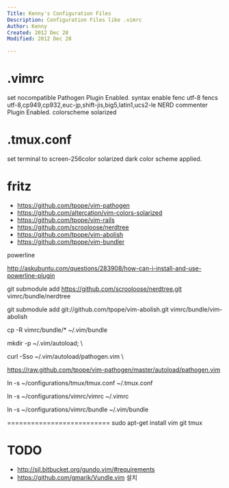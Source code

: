 ```yaml
---
Title: Kenny's Configuration Files
Description: Configuration Files like .vimrc
Author: Kenny
Created: 2012 Dec 28
Modified: 2012 Dec 28

---
```


.vimrc
======================

set nocompatible
Pathogen Plugin Enabled.
syntax enable
fenc utf-8
fencs utf-8,cp949,cp932,euc-jp,shift-jis,big5,latin1,ucs2-le
NERD commenter Plugin Enabled.
colorscheme solarized

.tmux.conf
======================

set terminal to screen-256color
solarized dark color scheme applied.

fritz
======================
* https://github.com/tpope/vim-pathogen
* https://github.com/altercation/vim-colors-solarized
* https://github.com/tpope/vim-rails
* https://github.com/scrooloose/nerdtree
* https://github.com/tpope/vim-abolish
* https://github.com/tpope/vim-bundler

powerline

  http://askubuntu.com/questions/283908/how-can-i-install-and-use-powerline-plugin

git submodule add https://github.com/scrooloose/nerdtree.git vimrc/bundle/nerdtree

git submodule add git://github.com/tpope/vim-abolish.git vimrc/bundle/vim-abolish

cp -R vimrc/bundle/* ~/.vim/bundle


mkdir -p ~/.vim/autoload; \

curl -Sso ~/.vim/autoload/pathogen.vim \

  https://raw.github.com/tpope/vim-pathogen/master/autoload/pathogen.vim


  ln -s ~/configurations/tmux/tmux.conf ~/.tmux.conf
  
  ln -s ~/configurations/vimrc/vimrc ~/.vimrc
  
  ln -s ~/configurations/vimrc/bundle ~/.vim/bundle


==========================
sudo apt-get install vim git tmux

TODO
===============================
* http://sjl.bitbucket.org/gundo.vim/#requirements
* https://github.com/gmarik/Vundle.vim 설치
